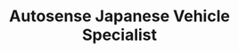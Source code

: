 ---
title: "Autosense Japanese Vehicle Specialist"
url: /aberbeeg/autosense-japanese-vehicle-specialist/
shop: car repair
---